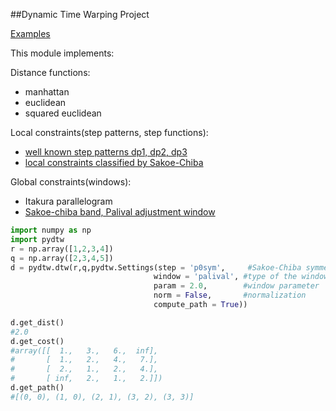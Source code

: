 ##Dynamic Time Warping Project

[Examples](http://nbviewer.ipython.org/github/honeyext/cdtw/blob/master/examples.ipynb)

This module implements:

Distance functions:
 * manhattan 
 * euclidean 
 * squared euclidean

Local constraints(step patterns, step functions):
 * [well known step patterns dp1, dp2, dp3][1]
 * [local constraints classified by Sakoe-Chiba][2]

Global constraints(windows):
 * Itakura parallelogram
 * [Sakoe-chiba band, Palival adjustment window][3]
 
```python
import numpy as np
import pydtw
r = np.array([1,2,3,4])
q = np.array([2,3,4,5])
d = pydtw.dtw(r,q,pydtw.Settings(step = 'p0sym',     #Sakoe-Chiba symmetric step with slope constraint p = 0
                                window = 'palival', #type of the window
                                param = 2.0,        #window parameter
                                norm = False,       #normalization
                                compute_path = True))

d.get_dist()
#2.0
d.get_cost()
#array([[  1.,   3.,   6.,  inf],
#       [  1.,   2.,   4.,   7.],
#       [  2.,   1.,   2.,   4.],
#       [ inf,   2.,   1.,   2.]])
d.get_path()
#[(0, 0), (1, 0), (2, 1), (3, 2), (3, 3)]

  


```

[1]: http://cyber.felk.cvut.cz/gerstner/teaching/zbd/dtw.pdf
[2]: http://ieeexplore.ieee.org/xpl/login.jsp?tp=&arnumber=1163055&url=http%3A%2F%2Fieeexplore.ieee.org%2Fxpls%2Fabs_all.jsp%3Farnumber%3D1163055
[3]: https://maxwell.ict.griffith.edu.au/spl/publications/papers/sigpro82_kkp_dtw.pdf
